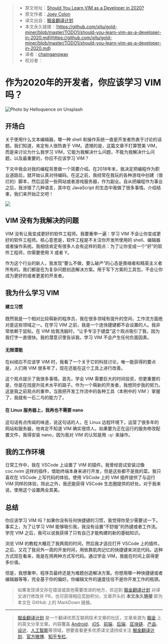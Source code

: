 > * 原文地址：[Should You Learn VIM as a Developer in 2020?](https://medium.com/better-programming/should-you-learn-vim-as-a-developer-in-2020-75fde02c5443)
> * 原文作者：[Joey Colon](https://medium.com/@joey_colon)
> * 译文出自：[掘金翻译计划](https://github.com/xitu/gold-miner)
> * 本文永久链接：[https://github.com/xitu/gold-miner/blob/master/TODO1/should-you-learn-vim-as-a-developer-in-2020.md](https://github.com/xitu/gold-miner/blob/master/TODO1/should-you-learn-vim-as-a-developer-in-2020.md)
> * 译者：[chaingangway](https://github.com/chaingangway)
> * 校对者：

# 作为2020年的开发者，你应该学习 VIM 吗？

![Photo by [Helloquence ](https://unsplash.com/photos/5fNmWej4tAA)on [Unsplash](http://unsplash.com)](https://cdn-images-1.medium.com/max/2000/1*6RF4SWv3nDsFlX1vDzc8Nw.jpeg)

## 开场白

关于使用什么文本编辑器，哪一种 shell 和操作系统一直是开发者热衷于讨论的话题。我们知道，肯定有人很热衷于 VIM。遗憾的是，这篇文章不打算赞美 VIM，而是来讨论为什么我学习 VIM，它能为我解决什么问题，不能为我解决什么问题，以及最重要的，你应不应该学习 VIM？

下文中我会对我的编程背景做一个简要介绍。在2018年末，我决定把编程作为职业道路后，就开始认真对待编码。在这之前，我经常在我玩的各种游戏中创建（很烂的）脚本，然后运营一些网站或者游戏服务器，作为副业。自从把编程作为事业之后，我涉猎了几种语言，其中在 JavaScript 的生态中我做了很多事情。介绍结束，我们来开始正文吧！

![](https://cdn-images-1.medium.com/max/2400/1*djasmygBIiqOqTCnXUehxA.jpeg)

## VIM 没有为我解决的问题

VIM 没有让我变成更好的软件工程师。我要重申一遍：学习 VIM 不会让你变成更好的软件工程师。核心意思是，软件工程是不关注你开发所使用的 shell、编辑器或者操作系统。我相信肯定有很多人会有这样的观点：为了让你变成一个“好”的软件工程师，你需要使用 X 或者 Y。

作为这个行业的新人，我发现“要么不做，要么破产”的心态是畏缩者和精英主义者所有的。我们都是在为复杂问题创造解决方案。用于写下方案的工具包，不会让你成为更好的或者更差的开发者。

## 我为什么学习 VIM

#### 建立习惯

既然我是一个相对比较萌新的程序员，我在很多领域有提升的空间，工作流方面绝对是这些领域之一。在学习 VIM 之前，我是一个连快捷键都不会设置的人。我非常依赖于鼠标。在 VIM 给我洗脑时，“让手专注于键盘”这个观点吸引了我，因为我打字一直很快。我的潜意识里告诉我，学习 VIM 不会产生任何负面因素。

#### 无限潜能

在纠结应不应该学 VIM 时，我看了一个关于它的科技讨论，唯一能获得的要点是，人们用 VIM 很多年了，现在还能在这个工具上进行改善。

这个观点提示了我很多事情。首先，学会 VIM 需要巨大的时间投资，但更重要的是，你是在找提升技术水平的路子。作为一个萌新的开发者，我想同步我的努力。这是我之前观点的重申，当我把开发工作流中的各种工具（本例中的 VIM ）掌握了，我就有一石二鸟的能力了。

#### 在 Linux 服务器上，我再也不需要 nano 

这句话有点传闻的味道，说这句话的人，在 Linux 远程环境下，运营了很多年的网站和服务器，他肯定不知道 VIM 确实很烦人。如果要为正在运行的服务修改配置文件，我得安装 nano，因为我对 VIM 的认知是用 `:q!` 来操作。

## 我的工作环境

日常工作中，我在 VSCode 上设置了 VIM 的插件。我曾经尝试安装过像 coc.nvim 这样的插件，借助终端本身来进行开发，但是这些都不是我的菜。我只喜欢在 VSCode 上写代码的体验。使用 VSCode 上的 VIM 插件提供了与运行 VIM 同样的体验，除此之外，我还能获得 VSCode 生态圈提供的好处。对于我来说，使用这个设置两全其美。

## 总结

你应该学习 VIM 吗？如果你没有任何快捷键的习惯，我觉得你至少需要试一下。事实上，为了让学习 VIM 能够吸引我，我没有设置“不舒服”的热键或者工作流。学完 VIM 之后，我可以说我获得了只有自己才能构建的新的基础知识。

浏览 VIM 的教程大概花了我两周的时间，然后我才适应打开 VSCode 上的插件。之后，又花了我另外一周的开发时间，用依靠肌肉记忆的快捷键来浏览代码。这种方式现在看来，我是在用两种方式写代码。通过学会 VIM，我能在时间上获得更多价值。

但是，我想重申，程序员最终还是为难题创造解决方案。你想用哪一种快捷键或者编辑器等等，完全基于你的偏好。你编辑文件的速度往往不是你开发工作的瓶颈。


> 如果发现译文存在错误或其他需要改进的地方，欢迎到 [掘金翻译计划](https://github.com/xitu/gold-miner) 对译文进行修改并 PR，也可获得相应奖励积分。文章开头的 **本文永久链接** 即为本文在 GitHub 上的 MarkDown 链接。

---

> [掘金翻译计划](https://github.com/xitu/gold-miner) 是一个翻译优质互联网技术文章的社区，文章来源为 [掘金](https://juejin.im) 上的英文分享文章。内容覆盖 [Android](https://github.com/xitu/gold-miner#android)、[iOS](https://github.com/xitu/gold-miner#ios)、[前端](https://github.com/xitu/gold-miner#前端)、[后端](https://github.com/xitu/gold-miner#后端)、[区块链](https://github.com/xitu/gold-miner#区块链)、[产品](https://github.com/xitu/gold-miner#产品)、[设计](https://github.com/xitu/gold-miner#设计)、[人工智能](https://github.com/xitu/gold-miner#人工智能)等领域，想要查看更多优质译文请持续关注 [掘金翻译计划](https://github.com/xitu/gold-miner)、[官方微博](http://weibo.com/juejinfanyi)、[知乎专栏](https://zhuanlan.zhihu.com/juejinfanyi)。

